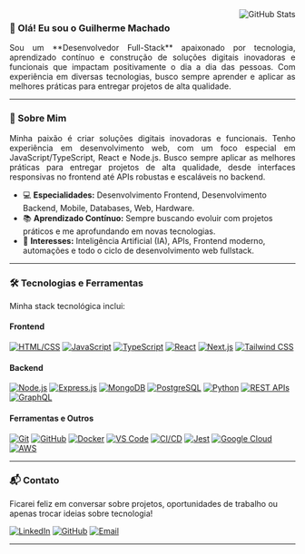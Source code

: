 <img align="right" src="https://github-readme-stats.vercel.app/api?username=gui1416&show_icons=true&title_color=783c00&text_color=af552e&icon_color=783c00&bg_color=f8efd4&include_all_commits=true" alt="GitHub Stats">

### 👋 Olá! Eu sou o Guilherme Machado

<p align="justify">
Sou um **Desenvolvedor Full-Stack** apaixonado por tecnologia, aprendizado contínuo e construção de soluções digitais inovadoras e funcionais que impactam positivamente o dia a dia das pessoas. Com experiência em diversas tecnologias, busco sempre aprender e aplicar as melhores práticas para entregar projetos de alta qualidade.
</p>

---

### 🚀 Sobre Mim

<p align="justify">
Minha paixão é criar soluções digitais inovadoras e funcionais. Tenho experiência em desenvolvimento web, com um foco especial em JavaScript/TypeScript, React e Node.js. Busco sempre aplicar as melhores práticas para entregar projetos de alta qualidade, desde interfaces responsivas no frontend até APIs robustas e escaláveis no backend.
</p>

- 💻 **Especialidades:** Desenvolvimento Frontend, Desenvolvimento Backend, Mobile, Databases, Web, Hardware.
- 📚 **Aprendizado Contínuo:** Sempre buscando evoluir com projetos práticos e me aprofundando em novas tecnologias.
- 🧠 **Interesses:** Inteligência Artificial (IA), APIs, Frontend moderno, automações e todo o ciclo de desenvolvimento web fullstack.

---

### 🛠️ Tecnologias e Ferramentas

Minha stack tecnológica inclui:

#### Frontend
[![HTML/CSS](https://img.shields.io/badge/-HTML%2FCSS-E34F26?style=for-the-badge&logo=html5&logoColor=fff)](https://developer.mozilla.org/pt-BR/docs/Web/HTML)
[![JavaScript](https://img.shields.io/badge/-JavaScript-F7DF1E?style=for-the-badge&logo=javascript&logoColor=000)](https://developer.mozilla.org/pt-BR/docs/Web/JavaScript)
[![TypeScript](https://img.shields.io/badge/-TypeScript-3178C6?style=for-the-badge&logo=typescript&logoColor=fff)](https://www.typescriptlang.org/docs/)
[![React](https://img.shields.io/badge/-React-61DAFB?style=for-the-badge&logo=react&logoColor=000)](https://react.dev/)
[![Next.js](https://img.shields.io/badge/-Next.js-000000?style=for-the-badge&logo=next.js&logoColor=fff)](https://nextjs.org/)
[![Tailwind CSS](https://img.shields.io/badge/-TailwindCSS-06B6D4?style=for-the-badge&logo=tailwindcss&logoColor=fff)](https://tailwindcss.com/)

#### Backend
[![Node.js](https://img.shields.io/badge/-Node.js-339933?style=for-the-badge&logo=node.js&logoColor=fff)](https://nodejs.org/)
[![Express.js](https://img.shields.io/badge/-Express.js-000000?style=for-the-badge&logo=express&logoColor=fff)](https://expressjs.com/)
[![MongoDB](https://img.shields.io/badge/-MongoDB-47A248?style=for-the-badge&logo=mongodb&logoColor=fff)](https://www.mongodb.com/)
[![PostgreSQL](https://img.shields.io/badge/-PostgreSQL-336791?style=for-the-badge&logo=postgresql&logoColor=fff)](https://www.postgresql.org/)
[![Python](https://img.shields.io/badge/-Python-3776AB?style=for-the-badge&logo=python&logoColor=fff)](https://www.python.org/)
[![REST APIs](https://img.shields.io/badge/-REST_APIs-007ACC?style=for-the-badge&logo=rest&logoColor=fff)](https://en.wikipedia.org/wiki/Representational_state_transfer)
[![GraphQL](https://img.shields.io/badge/-GraphQL-E10098?style=for-the-badge&logo=graphql&logoColor=fff)](https://graphql.org/)

#### Ferramentas e Outros
[![Git](https://img.shields.io/badge/-Git-F05032?style=for-the-badge&logo=git&logoColor=fff)](https://git-scm.com/)
[![GitHub](https://img.shields.io/badge/-GitHub-181717?style=for-the-badge&logo=github&logoColor=fff)](https://github.com/gui1416)
[![Docker](https://img.shields.io/badge/-Docker-2496ED?style=for-the-badge&logo=docker&logoColor=fff)](https://www.docker.com/)
[![VS Code](https://img.shields.io/badge/-VSCode-007ACC?style=for-the-badge&logo=visual-studio-code&logoColor=fff)](https://code.visualstudio.com/)
[![CI/CD](https://img.shields.io/badge/-CI%2FCD-F05032?style=for-the-badge&logo=gitlab&logoColor=fff)](https://about.gitlab.com/topics/ci-cd/)
[![Jest](https://img.shields.io/badge/-Jest-C21325?style=for-the-badge&logo=jest&logoColor=fff)](https://jestjs.io/)
[![Google Cloud](https://img.shields.io/badge/-Google_Cloud-4285F4?style=for-the-badge&logo=google-cloud&logoColor=fff)](https://cloud.google.com/)
[![AWS](https://img.shields.io/badge/-AWS-232F3E?style=for-the-badge&logo=amazon-aws&logoColor=fff)](https://aws.amazon.com/)

---

### 📬 Contato

Ficarei feliz em conversar sobre projetos, oportunidades de trabalho ou apenas trocar ideias sobre tecnologia!

[![LinkedIn](https://img.shields.io/badge/-LinkedIn-0A66C2?style=flat&logo=linkedin&logoColor=white)](https://www.linkedin.com/in/guilherme-rabelo-machado)
[![GitHub](https://img.shields.io/badge/-GitHub-000?style=flat&logo=github&logoColor=white)](https://github.com/gui1416)
[![Email](https://img.shields.io/badge/-Email-D14836?style=flat&logo=gmail&logoColor=white)](mailto:guirmdev@gmail.com)


---
